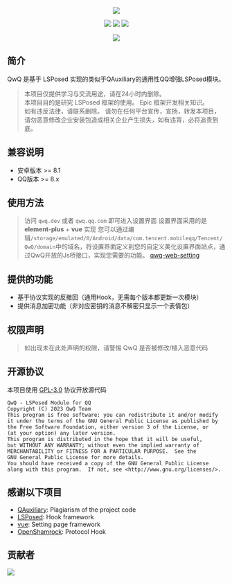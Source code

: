 <div align="center">

![][banner]

[![][actions]][actions-link]
[![][releases]][releases-link]
[![][downloads]][releases-link]

[![][license]](LICENSE)

</div>

## 简介

QwQ 是基于 LSPosed 实现的类似于QAuxiliary的通用性QQ增强LSPosed模块。

> 本项目仅提供学习与交流用途，请在24小时内删除。   
> 本项目目的是研究 LSPosed 框架的使用。 Epic 框架开发相关知识。  
> 如有违反法律，请联系删除。
> 请勿在任何平台宣传，宣扬，转发本项目，请勿恶意修改企业安装包造成相关企业产生损失，如有违背，必将追责到底。

## 兼容说明

- 安卓版本 >= 8.1
- QQ版本 >= 8.x

## 使用方法

> 访问 ``qwq.dev`` 或者 ``qwq.qq.com`` 即可进入设置界面
> 设置界面采用的是 **element-plus** + **vue** 实现
> 您可以通过编辑``/storage/emulated/0/Android/data/com.tencent.mobileqq/Tencent/QwQ/domain``中的域名，将设置界面定义到您的自定义美化设置界面站点，通过QwQ开放的Js桥接口，实现您需要的功能。
> [qwq-web-setting](https://github.com/KarinJS/qwq-web-setting)

## 提供的功能

- 基于协议实现的反撤回（通用Hook，无需每个版本都更新一次模块）
- 提供消息加密功能（非对应密钥的消息不解密只显示一个表情包）

## 权限声明

> 如出现未在此处声明的权限，请警惕 QwQ 是否被修改/植入恶意代码

## 开源协议

本项目使用 [GPL-3.0](LICENSE) 协议开放源代码

```text
QwQ - LSPosed Module for QQ
Copyright (C) 2023 QwQ Team
This program is free software: you can redistribute it and/or modify
it under the terms of the GNU General Public License as published by
the Free Software Foundation, either version 3 of the License, or
(at your option) any later version.
This program is distributed in the hope that it will be useful,
but WITHOUT ANY WARRANTY; without even the implied warranty of
MERCHANTABILITY or FITNESS FOR A PARTICULAR PURPOSE.  See the
GNU General Public License for more details.
You should have received a copy of the GNU General Public License
along with this program.  If not, see <http://www.gnu.org/licenses/>.
```

## 感谢以下项目

- [QAuxiliary](https://github.com/cinit/QAuxiliary): Plagiarism of the project code
- [LSPosed](https://github.com/LSPosed/LSPosed): Hook framework
- [vue](https://cn.vuejs.org/): Setting page framework
- [OpenShamrock](https://github.com/whitechi73/OpenShamrock): Protocol Hook

## 贡献者

[![][contrib-image]][contrib-link]

[banner]: https://socialify.git.ci/whitechi73/QwQ/image?description=1&forks=1&issues=1&logo=https://github.com/whitechi73/QwQ/assets/98259561/bf4ebdb6-da8d-4204-80aa-5db91e0c97ab&pattern=Plus&pulls=1&stargazers=1&theme=Auto

[actions]: https://img.shields.io/github/actions/workflow/status/whitechi73/QwQ/build-apk.yml?style=for-the-badge

[actions-link]: https://github.com/whitechi73/QwQ/actions/workflows/build-apk.yml

[releases]: https://img.shields.io/github/v/release/whitechi73/QwQ?style=for-the-badge

[releases-link]: https://github.com/whitechi73/QwQ/releases

[downloads]: https://img.shields.io/github/downloads/whitechi73/QwQ/total?style=for-the-badge

[license]: https://img.shields.io/github/license/whitechi73/QwQ?style=for-the-badge

[contrib-image]: https://contrib.rocks/image?repo=whitechi73/QwQ

[contrib-link]: https://github.com/whitechi73/QwQ/graphs/contributors